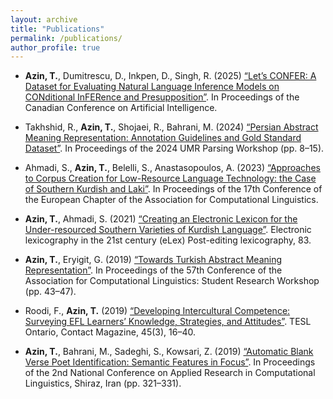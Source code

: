 ```yaml
---
layout: archive
title: "Publications"
permalink: /publications/
author_profile: true
---
```


- **Azin, T.**, Dumitrescu, D., Inkpen, D., Singh, R. (2025) <a href="https://caiac.pubpub.org/pub/keh8ij01/">“Let’s CONFER: A Dataset for Evaluating Natural Language Inference Models on CONditional InFERence and Presupposition”</a>. In Proceedings of the Canadian Conference on Artificial Intelligence.

- Takhshid, R., **Azin, T.**, Shojaei, R., Bahrani, M. (2024) <a href="https://aclanthology.org/2024.umrpw-1.2/">“Persian Abstract Meaning Representation: Annotation Guidelines and Gold Standard Dataset”</a>. In Proceedings of the 2024 UMR Parsing Workshop (pp. 8–15).

- Ahmadi, S., **Azin, T.**, Belelli, S., Anastasopoulos, A. (2023) <a href="https://aclanthology.org/2023.fieldmatters-1.7/">“Approaches to Corpus Creation for Low-Resource Language Technology: the Case of Southern Kurdish and Laki”</a>. In Proceedings of the 17th Conference of the European Chapter of the Association for Computational Linguistics.

- **Azin, T.**, Ahmadi, S. (2021) <a href="https://elex.link/elex2021/wp-content/uploads/2021/08/eLex_2021_30_pp479-488.pdf">“Creating an Electronic Lexicon for the Under-resourced Southern Varieties of Kurdish Language”</a>. Electronic lexicography in the 21st century (eLex) Post-editing lexicography, 83.

- **Azin, T.**, Eryigit, G. (2019) <a href="https://aclanthology.org/P19-2006/">“Towards Turkish Abstract Meaning Representation”</a>. In Proceedings of the 57th Conference of the Association for Computational Linguistics: Student Research Workshop (pp. 43–47).

- Roodi, F., **Azin, T.** (2019) <a href="https://contact.teslontario.org/developing-intercultural-competence-surveying-efl-learners-knowledge-strategies-and-attitudes/">“Developing Intercultural Competence: Surveying EFL Learners’ Knowledge, Strategies, and Attitudes”</a>. TESL Ontario, Contact Magazine, 45(3), 16–40.

- **Azin, T.**, Bahrani, M., Sadeghi, S., Kowsari, Z. (2019) <a href="https://www.isc.ac/file/download/gsiBook/6474303da2812-1621755624-conf-98.pdf">“Automatic Blank Verse Poet Identification: Semantic Features in Focus”</a>. In Proceedings of the 2nd National Conference on Applied Research in Computational Linguistics, Shiraz, Iran (pp. 321–331).
